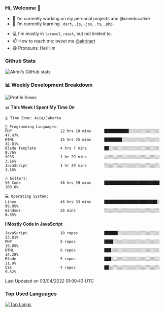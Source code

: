 ### Hi, Welcome 👋

<!--
**akrindev/akrindev** is a ✨ _special_ ✨ repository because its `README.md` (this file) appears on your GitHub profile.

Here are some ideas to get you started:
-->


- 🔭 I’m currently working on my personal projects and @smeducative
- 🌱 I’m currently learning `.dart`, `.js`, `.jsx`, `.ts`, `.php`.
<!-- - 👯 I’m looking to collaborate on -->
<!-- - 🤔 I’m looking for help with ... -->
- 💻 I'm mostly in `laravel`, `react`, but not limited to.
- 📫 How to reach me: tweet me [@akrinart](https://twitter.com/Akrinart)
- 😄 Pronouns: He/Him


### Github Stats
![Akrin's GitHub stats](https://github-readme-stats.vercel.app/api?username=akrindev&show_icons=true&theme=react&count_private=true)

### 📊 Weekly Development Breakdown

<!--START_SECTION:waka-->
![Profile Views](http://img.shields.io/badge/Profile%20Views-0-blue)

📊 **This Week I Spent My Time On** 

```text
⌚︎ Time Zone: Asia/Jakarta

💬 Programming Languages: 
PHP                      22 hrs 18 mins      ███████████░░░░░░░░░░░░░░   47.47% 
HTML                     15 hrs 25 mins      ████████░░░░░░░░░░░░░░░░░   32.81% 
Blade Template           4 hrs 7 mins        ██░░░░░░░░░░░░░░░░░░░░░░░   8.76% 
SCSS                     1 hr 29 mins        ░░░░░░░░░░░░░░░░░░░░░░░░░   3.16% 
JavaScript               1 hr 29 mins        ░░░░░░░░░░░░░░░░░░░░░░░░░   3.16%

🔥 Editors: 
VS Code                  46 hrs 59 mins      █████████████████████████   100.0%

💻 Operating System: 
Linux                    46 hrs 33 mins      ████████████████████████░   99.05% 
Windows                  26 mins             ░░░░░░░░░░░░░░░░░░░░░░░░░   0.95%

```

**I Mostly Code in JavaScript** 

```text
JavaScript               10 repos            ██████░░░░░░░░░░░░░░░░░░░   23.81% 
PHP                      8 repos             ████░░░░░░░░░░░░░░░░░░░░░   19.05% 
HTML                     6 repos             ███░░░░░░░░░░░░░░░░░░░░░░   14.29% 
Blade                    5 repos             ███░░░░░░░░░░░░░░░░░░░░░░   11.9% 
CSS                      4 repos             ██░░░░░░░░░░░░░░░░░░░░░░░   9.52%

```



 Last Updated on 03/04/2022 01:09:43 UTC
<!--END_SECTION:waka-->

### Top Used Languages
[![Top Langs](https://github-readme-stats.vercel.app/api/top-langs/?username=akrindev&hide=blade,html&langs_count=4)](https://github.com/akrindev)
